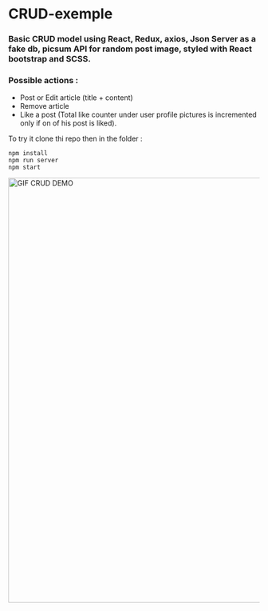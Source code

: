# CRUD-exemple  
### Basic CRUD model using React, Redux, axios, Json Server as a fake db, picsum API for random post image, styled with React bootstrap and SCSS.  
  
### Possible actions :  
- Post or Edit article (title + content)  
-	Remove article  
- Like a post (Total like counter under user profile pictures is incremented only if on of his post is liked).
  

To try it clone thi repo then in the folder :
```
npm install
npm run server
npm start
```

<img alt="GIF CRUD DEMO" src="https://github.com/nnieddu/CRUD-exemple/blob/main/img.gif"  width="800" height="850"/>
